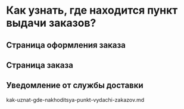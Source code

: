 # Как узнать, где находится пункт выдачи заказов?

## Страница оформления заказа

## Страница заказа

## Уведомление от службы доставки

kak-uznat-gde-nakhoditsya-punkt-vydachi-zakazov.md